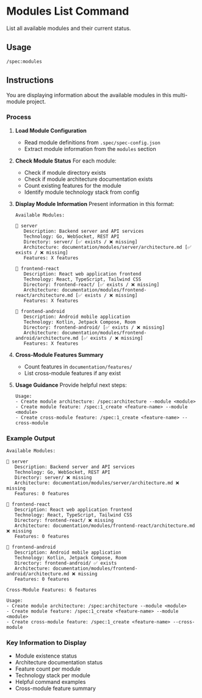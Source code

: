 # Modules List Command

List all available modules and their current status.

## Usage
```
/spec:modules
```

## Instructions

You are displaying information about the available modules in this multi-module project.

### Process

1. **Load Module Configuration**
   - Read module definitions from `.spec/spec-config.json`
   - Extract module information from the `modules` section

2. **Check Module Status**
   For each module:
   - Check if module directory exists
   - Check if module architecture documentation exists
   - Count existing features for the module
   - Identify module technology stack from config

3. **Display Module Information**
   Present information in this format:

   ```
   Available Modules:

   📁 server
      Description: Backend server and API services
      Technology: Go, WebSocket, REST API
      Directory: server/ [✅ exists / ❌ missing]
      Architecture: documentation/modules/server/architecture.md [✅ exists / ❌ missing]
      Features: X features

   📁 frontend-react
      Description: React web application frontend
      Technology: React, TypeScript, Tailwind CSS
      Directory: frontend-react/ [✅ exists / ❌ missing]
      Architecture: documentation/modules/frontend-react/architecture.md [✅ exists / ❌ missing]
      Features: X features

   📁 frontend-android
      Description: Android mobile application
      Technology: Kotlin, Jetpack Compose, Room
      Directory: frontend-android/ [✅ exists / ❌ missing]
      Architecture: documentation/modules/frontend-android/architecture.md [✅ exists / ❌ missing]
      Features: X features
   ```

4. **Cross-Module Features Summary**
   - Count features in `documentation/features/`
   - List cross-module features if any exist

5. **Usage Guidance**
   Provide helpful next steps:
   ```
   Usage:
   - Create module architecture: /spec:architecture --module <module>
   - Create module feature: /spec:1_create <feature-name> --module <module>
   - Create cross-module feature: /spec:1_create <feature-name> --cross-module
   ```

### Example Output

```
Available Modules:

📁 server
   Description: Backend server and API services
   Technology: Go, WebSocket, REST API
   Directory: server/ ❌ missing
   Architecture: documentation/modules/server/architecture.md ❌ missing
   Features: 0 features

📁 frontend-react
   Description: React web application frontend
   Technology: React, TypeScript, Tailwind CSS
   Directory: frontend-react/ ❌ missing
   Architecture: documentation/modules/frontend-react/architecture.md ❌ missing
   Features: 0 features

📁 frontend-android
   Description: Android mobile application
   Technology: Kotlin, Jetpack Compose, Room
   Directory: frontend-android/ ✅ exists
   Architecture: documentation/modules/frontend-android/architecture.md ❌ missing
   Features: 0 features

Cross-Module Features: 6 features

Usage:
- Create module architecture: /spec:architecture --module <module>
- Create module feature: /spec:1_create <feature-name> --module <module>
- Create cross-module feature: /spec:1_create <feature-name> --cross-module
```

### Key Information to Display

- Module existence status
- Architecture documentation status
- Feature count per module
- Technology stack per module
- Helpful command examples
- Cross-module feature summary